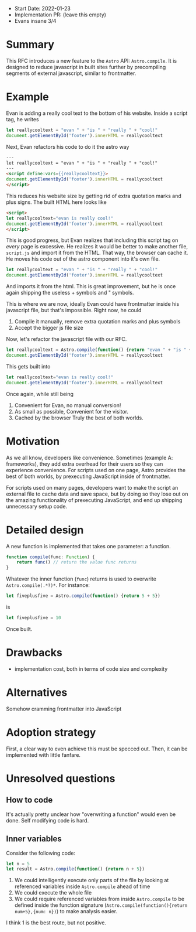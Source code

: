 - Start Date: 2022-01-23
- Implementation PR: (leave this empty)
- Evans insane 3/4

# Summary
This RFC introduces a new feature to the `Astro` API: `Astro.compile`. It is designed to reduce javascript in built sites further by precompiling segments of external javascript, similar to frontmatter.
# Example
Evan is adding a really cool text to the bottom of his website. Inside a script tag, he writes
```js
let reallycooltext = "evan " + "is " + "really " + "cool!"
document.getElementById('footer').innerHTML = reallycooltext
```
Next, Evan refactors his code to do it the astro way
```html
---
let reallycooltext = "evan " + "is " + "really " + "cool!"
---
<script define:vars={{reallycooltext}}>
document.getElementById('footer').innerHTML = reallycooltext
</script>
```
This reduces his website size by getting rid of extra quotation marks and plus signs. The built HTML here looks like
```html
<script>
let reallycooltext="evan is really cool!"
document.getElementById('footer').innerHTML = reallycooltext
</script>
```
This is good progress, but Evan realizes that including this script tag on *every* page is excessive. He realizes it would be better to make another file, `script.js` and import it from the HTML. That way, the browser can cache it. He moves his code out of the astro component into it's own file.
```js
let reallycooltext = "evan " + "is " + "really " + "cool!"
document.getElementById('footer').innerHTML = reallycooltext
```
And imports it from the html. This is great improvement, but he is once again shipping the useless + symbols and " symbols.

This is where we are now, ideally Evan could have frontmatter inside his javascript file, but that's impossible. Right now, he could

1. Compile it manually, remove extra quotation marks and plus symbols
2. Accept the bigger js file size

Now, let's refactor the javascript file with our RFC.

```js
let reallycooltext = Astro.compile(function() {return "evan " + "is " + "really " + "cool!"})
document.getElementById('footer').innerHTML = reallycooltext
```
This gets built into
```js
let reallycooltext="evan is really cool!"
document.getElementById('footer').innerHTML = reallycooltext
```
Once again, while still being
1. Convenient for Evan, no manual conversion!
2. As small as possible, Convenient for the visitor.
3. Cached by the browser
Truly the best of both worlds.
# Motivation
As we all know, developers like convenience. Sometimes (example A: frameworks), they add extra overhead for their users so they can experience convenience. For scripts used on one page, Astro provides the best of both worlds, by prexecuting JavaScript inside of frontmatter.

For scripts used on many pages, developers want to make the script an external file to cache data and save space, but by doing so they lose out on the amazing functionality of prexecuting JavaScript, and end up shipping unnecessary setup code. 
# Detailed design
A new function is implemented that takes one parameter: a function.
```ts
function compile(func: Function) {
	return func() // return the value func returns
}

```
Whatever the inner function (`func`) returns is used to overwrite `Astro.compile(.*?)*`. For instance:
```js
let fiveplusfive = Astro.compile(function() {return 5 + 5})
```
is
```js
let fiveplusfive = 10
```
Once built.
# Drawbacks
- implementation cost, both in terms of code size and complexity
# Alternatives
Somehow cramming frontmatter into JavaScript
# Adoption strategy
First, a clear way to even achieve this must be specced out. Then, it can be implemented with little fanfare. 
# Unresolved questions
## How to code
It's actually pretty unclear how "overwriting a function" would even be done. Self modifying code is hard.
## Inner variables
Consider the following code:
```js
let n = 5
let result = Astro.compile(function() {return n + 5})
```
1. We could intelligently execute only parts of the file by looking at referenced variables inside `Astro.compile` ahead of time
2. We could execute the whole file
3. We could require referenced variables from inside `Astro.compile` to be defined inside the function signature (`Astro.compile(function(){return num+5},{num: n})`) to make analysis easier.

I think 1 is the best route, but not positive.